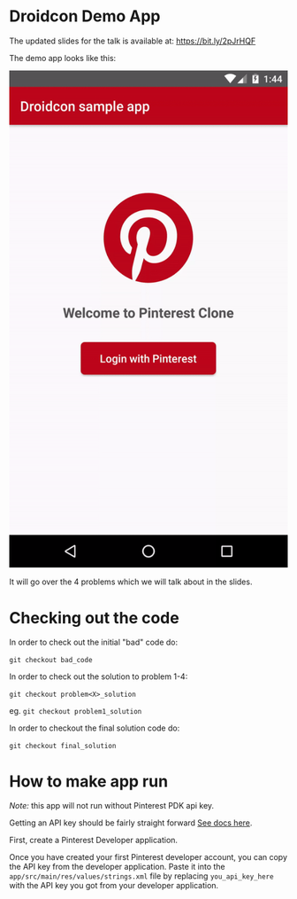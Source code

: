 Droidcon Demo App
=====

The updated slides for the talk is available at: https://bit.ly/2pJrHQF

The demo app looks like this:  

![alt text](demo_app.gif)

It will go over the 4 problems which we will talk about in the slides. 


Checking out the code
=====

In order to check out the initial "bad" code do: 

`git checkout bad_code`

In order to check out the solution to problem 1-4: 

`git checkout problem<X>_solution`

eg. `git checkout problem1_solution`

In order to checkout the final solution code do:

`git checkout final_solution`



How to make app run
=====
*Note:* this app will not run without Pinterest PDK api key. 

Getting an API key should be fairly straight forward [See docs here](https://developers.pinterest.com/docs/sdks/overview/). 

First, create a Pinterest Developer application.

Once you have created your first Pinterest developer account, you can copy the API key from the developer application. Paste it into the `app/src/main/res/values/strings.xml` file by replacing `you_api_key_here` with the API key you got from your developer application.

